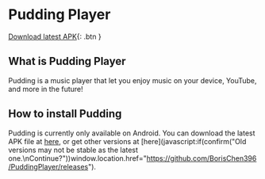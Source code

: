 # Pudding Player

[Download latest APK][get-latest-apk]{: .btn }

## What is Pudding Player

Pudding is a music player that let you enjoy music on your device, YouTube, and more in the future!

## How to install Pudding

Pudding is currently only available on Android.  You can download the latest APK file at [here][get-latest-apk], or get other versions at [here](javascript:if(confirm("Old versions may not be stable as the latest one.\nContinue?"))window.location.href="https://github.com/BorisChen396/PuddingPlayer/releases").

[get-latest-apk]: javascript:alert("test")
